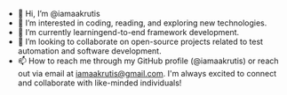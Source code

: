 - 👋 Hi, I’m @iamaakrutis
- 👀 I’m interested in coding, reading, and exploring new technologies.
- 🌱 I’m currently learningend-to-end framework development.
- 💞️ I’m looking to collaborate on open-source projects related to test automation and software development.
- 📫 How to reach me through my GitHub profile (@iamaakrutis) or reach out via email at iamaakrutis@gmail.com. I'm always excited to connect and collaborate with like-minded individuals!

<!---
iamaakrutis/iamaakrutis is a ✨ special ✨ repository because its `README.md` (this file) appears on your GitHub profile.
You can click the Preview link to take a look at your changes.
--->
